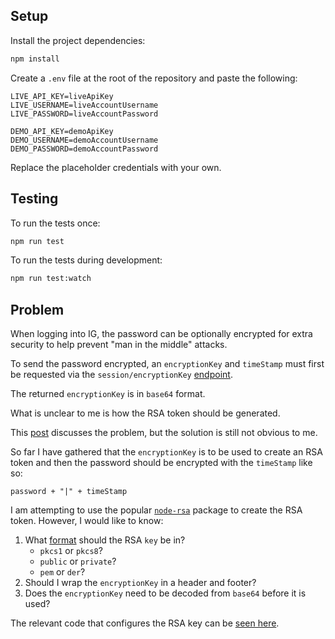 ## Setup

Install the project dependencies:

```bash
npm install
```

Create a `.env` file at the root of the repository and paste the following:

```
LIVE_API_KEY=liveApiKey
LIVE_USERNAME=liveAccountUsername
LIVE_PASSWORD=liveAccountPassword

DEMO_API_KEY=demoApiKey
DEMO_USERNAME=demoAccountUsername
DEMO_PASSWORD=demoAccountPassword
```

Replace the placeholder credentials with your own.

## Testing

To run the tests once:

```bash
npm run test
```

To run the tests during development:

```bash
npm run test:watch
```

## Problem

When logging into IG, the password can be optionally encrypted for extra security to help prevent "man in the middle" attacks.

To send the password encrypted, an `encryptionKey` and `timeStamp` must first be requested via the `session/encryptionKey` [endpoint](https://labs.ig.com/rest-trading-api-reference/service-detail?id=522). 

The returned `encryptionKey` is in `base64` format.

What is unclear to me is how the RSA token should be generated.

This [post](https://labs.ig.com/node/295) discusses the problem, but the solution is still not obvious to me.

So far I have gathered that the `encryptionKey` is to be used to create an RSA token and then the password should be encrypted with the `timeStamp` like so:

```
password + "|" + timeStamp
```

I am attempting to use the popular [`node-rsa`](https://www.npmjs.com/package/node-rsa) package to create the RSA token. However, I would like to know:

1. What [format](https://www.npmjs.com/package/node-rsa#format-string-syntax) should the RSA `key` be in?
    - `pkcs1` or `pkcs8`?
    - `public` or `private`?
    - `pem` or `der`?
2. Should I wrap the `encryptionKey` in a header and footer?
3. Does the `encryptionKey` need to be decoded from `base64` before it is used?

The relevant code that configures the RSA key can be [seen here](https://github.com/wagerfield/ig-login/blob/master/index.js#L42-L47). 
